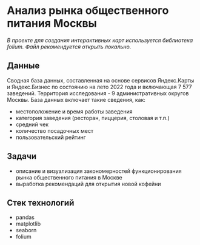 # Анализ рынка общественного питания Москвы

*В проекте для создания интерактивных карт используется библиотека folium. Файл рекомендуется открыть локально.*

## Данные
Сводная база данных, составленная на основе сервисов Яндекс.Карты и Яндекс.Бизнес по состоянию на лето 2022 года и включающая 7 577 заведений. Территория исследования - 9 административных округов Москвы.
База данных включает такие сведения, как:
- местоположение и время работы заведения
- категория заведения (ресторан, пиццерия, столовая и т.п.)
- средний чек
- количество посадочных мест
- пользовательский рейтинг

## Задачи
- описание и визуализация закономерностей функционирования рынка общественного питания в Москве
- выработка рекомендаций для открытия новой кофейни

## Стек технологий
- pandas
- matplotlib
- seaborn
- folium
